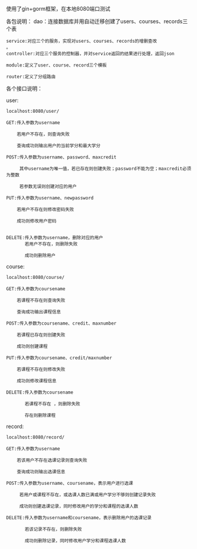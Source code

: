 使用了gin+gorm框架，在本地8080端口测试


各包说明：
    dao：连接数据库并用自动迁移创建了users、courses、records三个表
	
    service:对应三个的服务，实现对users、courses、records的增删查改
	。
    controller:对应三个服务的控制器，并对service返回的结果进行处理，返回json
	
    module:定义了user、course、record三个模板
	
    router:定义了分组路由
	


各个接口说明：

  user:
  
    localhost:8080/user/
	
    GET:传入参数为username
	
        若用户不存在，则查询失败
		
        查询成功则输出用户的当前学分和最大学分
		
    POST:传入参数为username、password、maxcredit
	
         其中username为唯一值，若已存在则创建失败；password不能为空；maxcredit必须为整数
		 
         若参数无误则创建对应的用户
		 
    PUT:传入参数为username、newpassword
	
        若用户不存在则修改密码失败
		
        成功则修改用户密码
		
		
    DELETE:传入参数为username，删除对应的用户
           若用户不存在，则删除失败
		   
           成功则删除用户
		   
 course:
 
    localhost:8080/course/
	
    GET:传入参数为coursename
	
        若课程不存在则查询失败
		
        查询成功输出课程信息
		
    POST:传入参数为coursename、credit、maxnumber
	
        若课程已存在则创建失败
		
        成功则创建课程
		
    PUT:传入参数为coursename、credit/maxnumber
	
        若课程不存在则修改失败
		
        成功则修改课程信息
		
    DELETE:传入参数为coursename
	
           若课程不存在 ，则删除失败
		   
           存在则删除课程
		   
 record:
 
    localhost:8080/record/
	
    GET:传入参数为username
	
        若该用户不存在选课记录则查询失败
		
        查询成功则输出选课信息
		
    POST:传入参数为username、coursename，表示用户进行选课
	
         若用户或课程不存在，或选课人数已满或用户学分不够则创建记录失败
		 
         成功则创建选课记录，同时修改用户的学分和课程的选课人数
		 
    DELETE:传入参数为username和coursename，表示删除用户的选课记录
	
           若该记录不存在，则删除失败
		   
           成功则删除记录，同时修改用户学分和课程选课人数
		   
    



